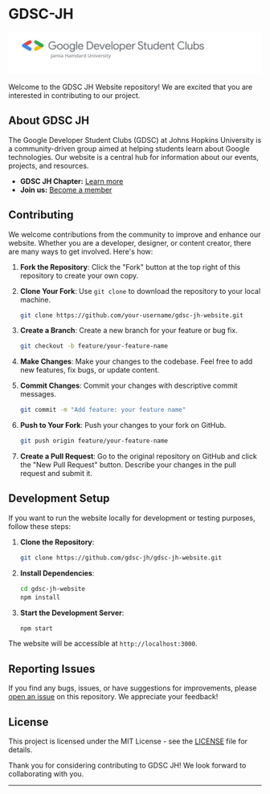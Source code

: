 # GDSC-JH



![GDSC JH Logo]( GDSCJH_form2.png)


Welcome to the GDSC JH Website repository! We are excited that you are interested in contributing to our project.

## About GDSC JH

The Google Developer Student Clubs (GDSC) at Johns Hopkins University is a community-driven group aimed at helping students learn about Google technologies. Our website is a central hub for information about our events, projects, and resources.


- **GDSC JH Chapter:** [Learn more](https://gdsc.community.dev/johns-hopkins-university/)
- **Join us:** [Become a member](https://chat.whatsapp.com/L8A42CGUScQHOLv9zAJudP)

## Contributing

We welcome contributions from the community to improve and enhance our website. Whether you are a developer, designer, or content creator, there are many ways to get involved. Here's how:

1. **Fork the Repository**: Click the "Fork" button at the top right of this repository to create your own copy.

2. **Clone Your Fork**: Use `git clone` to download the repository to your local machine.

   ```bash
   git clone https://github.com/your-username/gdsc-jh-website.git
   ```

3. **Create a Branch**: Create a new branch for your feature or bug fix.

   ```bash
   git checkout -b feature/your-feature-name
   ```

4. **Make Changes**: Make your changes to the codebase. Feel free to add new features, fix bugs, or update content.

5. **Commit Changes**: Commit your changes with descriptive commit messages.

   ```bash
   git commit -m "Add feature: your feature name"
   ```

6. **Push to Your Fork**: Push your changes to your fork on GitHub.

   ```bash
   git push origin feature/your-feature-name
   ```

7. **Create a Pull Request**: Go to the original repository on GitHub and click the "New Pull Request" button. Describe your changes in the pull request and submit it.

## Development Setup

If you want to run the website locally for development or testing purposes, follow these steps:

1. **Clone the Repository**:

   ```bash
   git clone https://github.com/gdsc-jh/gdsc-jh-website.git
   ```

2. **Install Dependencies**:

   ```bash
   cd gdsc-jh-website
   npm install
   ```

3. **Start the Development Server**:

   ```bash
   npm start
   ```

The website will be accessible at `http://localhost:3000`.

## Reporting Issues

If you find any bugs, issues, or have suggestions for improvements, please [open an issue](https://github.com/gdsc-jh/gdsc-jh-website/issues) on this repository. We appreciate your feedback!

## License

This project is licensed under the MIT License - see the [LICENSE](LICENSE) file for details.

Thank you for considering contributing to GDSC JH! We look forward to collaborating with you.

---

